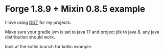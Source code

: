 # Forge 1.8.9 + Mixin 0.8.5 example

I love using [DGT](https://github.com/Deftu/Gradle-Toolkit/) for my projects.

Make sure your gradle jvm is set to java 17 and project jdk to java 8, any java distribution should work.

look at the kotlin branch for kotlin example.